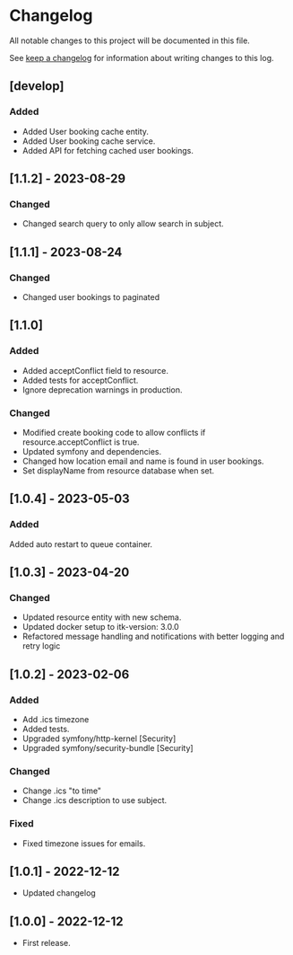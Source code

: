 <!-- markdownlint-configure-file { "blanks-around-headers": { "lines_below": 0 } } -->
<!-- markdownlint-configure-file { "blanks-around-lists": false } -->

# Changelog

All notable changes to this project will be documented in this file.

See [keep a changelog](https://keepachangelog.com/en/1.0.0/) for information about writing changes to this log.

## [develop]

### Added

- Added User booking cache entity.
- Added User booking cache service.
- Added API for fetching cached user bookings.

## [1.1.2] - 2023-08-29

### Changed

- Changed search query to only allow search in subject.

## [1.1.1] - 2023-08-24

### Changed

- Changed user bookings to paginated

## [1.1.0]

### Added

- Added acceptConflict field to resource.
- Added tests for acceptConflict.
- Ignore deprecation warnings in production.

### Changed

- Modified create booking code to allow conflicts if resource.acceptConflict is true.
- Updated symfony and dependencies.
- Changed how location email and name is found in user bookings.
- Set displayName from resource database when set.

## [1.0.4] - 2023-05-03

### Added

Added auto restart to queue container.

## [1.0.3] - 2023-04-20

### Changed
- Updated resource entity with new schema.
- Updated docker setup to itk-version: 3.0.0
- Refactored message handling and notifications with better logging and retry logic

## [1.0.2] - 2023-02-06

### Added
- Add .ics timezone
- Added tests.
- Upgraded symfony/http-kernel [Security]
- Upgraded symfony/security-bundle [Security]

### Changed
- Change .ics "to time"
- Change .ics description to use subject.

### Fixed
- Fixed timezone issues for emails.

## [1.0.1] - 2022-12-12

- Updated changelog

## [1.0.0] - 2022-12-12

- First release.
